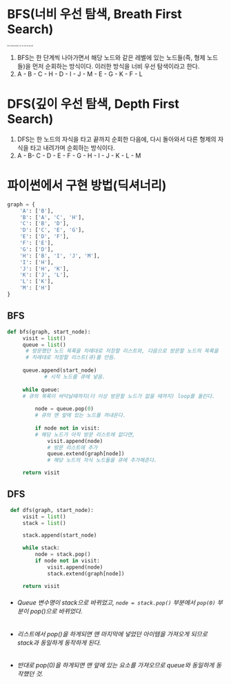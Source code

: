 # BFS(너비 우선 탐색, Breath First Search)

<img src="/Users/dkmac/Library/Application Support/typora-user-images/스크린샷 2020-10-12 오전 10.44.38.png" alt="스크린샷 2020-10-12 오전 10.44.38" style="zoom:25%;" />

1. BFS는 한 단계씩 나아가면서 해당 노드와 같은 레벨에 있는 노드들(즉, 형제 노드들)을 먼저 순회하는 방식이다. 이러한 방식을 너비 우선 탐색이라고 한다.
2. A - B - C - H - D - I - J - M - E - G - K - F - L

# DFS(깊이 우선 탐색, Depth First Search)

1. DFS는 한 노드의 자식을 타고 끝까지 순회한 다음에, 다시 돌아와서 다른 형제의 자식을 타고 내려가며 순회하는 방식이다.
2. A - B- C - D - E - F - G - H - I - J - K - L - M



# 파이썬에서 구현 방법(딕셔너리)

```python
graph = {
    'A': ['B'],
    'B': ['A', 'C', 'H'],
    'C': ['B', 'D'],
    'D': ['C', 'E', 'G'],
    'E': ['D', 'F'],
    'F': ['E'],
    'G': ['D'],
    'H': ['B', 'I', 'J', 'M'],
    'I': ['H'],
    'J': ['H', 'K'],
    'K': ['J', 'L'],
    'L': ['K'],
    'M': ['H']
}
```

## BFS

```python
def bfs(graph, start_node):
     visit = list()
     queue = list()
      # 방문했던 노드 목록을 차례대로 저장할 리스트와, 다음으로 방문할 노드의 목록을
      # 차례대로 저장할 리스트(큐)를 만듬.
      
     queue.append(start_node)
			# 시작 노드를 큐에 넣음.
  
     while queue:
     # 큐의 목록이 바닥날때까지(더 이상 방문할 노드가 없을 때까지) loop를 돌린다.
    
         node = queue.pop(0)
      	 # 큐의 맨 앞에 있는 노드를 꺼내온다.
        
         if node not in visit:
         # 해당 노드가 아직 방문 리스트에 없다면,
             visit.append(node)
          	 # 방문 리스트에 추가
             queue.extend(graph[node])
             # 해당 노드의 자식 노드들을 큐에 추가해준다.

     return visit
```

## DFS

```python
 def dfs(graph, start_node):
     visit = list()
     stack = list()

     stack.append(start_node)

     while stack:
         node = stack.pop()
         if node not in visit:
             visit.append(node)
             stack.extend(graph[node])

     return visit
```

- ###### Queue 변수명이 stack으로 바뀌었고, `node = stack.pop()` 부분에서 `pop(0)` 부분이 pop()으로 바뀌었다.

- ###### 리스트에서 pop()을 하게되면 맨 마지막에 넣었던 아이템을 가져오게 되므로 stack과 동일하게 동작하게 된다.

- ###### 반대로 pop(0)을 하게되면 맨 앞에 있는 요소를 가져오므로 queue와 동일하게 동작했던 것.

